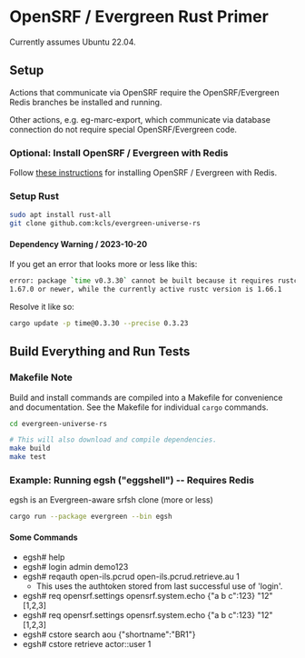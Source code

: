 # OpenSRF / Evergreen Rust Primer

Currently assumes Ubuntu 22.04.

## Setup

Actions that communicate via OpenSRF require the OpenSRF/Evergreen
Redis branches be installed and running.

Other actions, e.g. eg-marc-export, which communicate via database 
connection do not require special OpenSRF/Evergreen code.

### Optional: Install OpenSRF / Evergreen with Redis

Follow [these instructions](
    https://github.com/berick/evergreen-ansible-installer/tree/working/ubuntu-22.04-redis)
for installing OpenSRF / Evergreen with Redis.

### Setup Rust

```sh
sudo apt install rust-all 
git clone github.com:kcls/evergreen-universe-rs                                
```

#### Dependency Warning / 2023-10-20

If you get an error that looks more or less like this:

```sh
error: package `time v0.3.30` cannot be built because it requires rustc 
1.67.0 or newer, while the currently active rustc version is 1.66.1
```

Resolve it like so:

```sh
cargo update -p time@0.3.30 --precise 0.3.23                                   
```

## Build Everything and Run Tests

### Makefile Note

Build and install commands are compiled into a Makefile for convenience
and documentation.  See the Makefile for individual `cargo` commands.


```sh
cd evergreen-universe-rs

# This will also download and compile dependencies.
make build
make test
```

### Example: Running egsh ("eggshell") -- Requires Redis

egsh is an Evergreen-aware srfsh clone (more or less)

```sh
cargo run --package evergreen --bin egsh
```

#### Some Commands

* egsh# help
* egsh# login admin demo123
* egsh# reqauth open-ils.pcrud open-ils.pcrud.retrieve.au 1
    * This uses the authtoken stored from last successful use of 'login'.
* egsh# req opensrf.settings opensrf.system.echo {"a b c":123} "12" [1,2,3]
* egsh# req opensrf.settings opensrf.system.echo {"a b c":123} "12" [1,2,3]
* egsh# cstore search aou {"shortname":"BR1"}
* egsh# cstore retrieve actor::user 1


